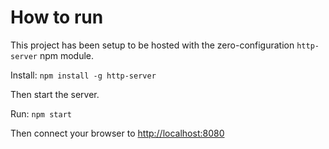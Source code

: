 # How to run

This project has been setup to be hosted with the zero-configuration `http-server` npm module.

Install: `npm install -g http-server`

Then start the server.

Run: `npm start`

Then connect your browser to <http://localhost:8080>

